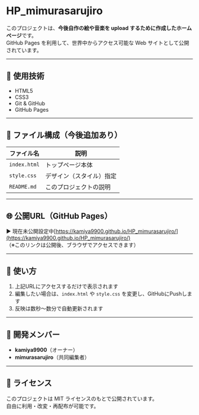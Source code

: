 # HP_mimurasarujiro

このプロジェクトは、**今後自作の絵や音楽を upload するために作成したホームページ**です。  
GitHub Pages を利用して、世界中からアクセス可能な Web サイトとして公開されています。

---

## 🔧 使用技術

- HTML5  
- CSS3  
- Git & GitHub  
- GitHub Pages

---

## 📁 ファイル構成（今後追加あり）

| ファイル名       | 説明                     |
|------------------|--------------------------|
| `index.html`     | トップページ本体         |
| `style.css`      | デザイン（スタイル）指定 |
| `README.md`      | このプロジェクトの説明   |

---

## 🌐 公開URL（GitHub Pages）

▶ 現在未公開設定中[https://kamiya9900.github.io/HP_mimurasarujiro/](https://kamiya9900.github.io/HP_mimurasarujiro/)  
（※このリンクは公開後、ブラウザでアクセスできます）

---

## 🚀 使い方

1. 上記URLにアクセスするだけで表示されます  
2. 編集したい場合は、`index.html` や `style.css` を変更し、GitHubにPushします  
3. 反映は数秒〜数分で自動更新されます

---

## 👥 開発メンバー

- **kamiya9900**（オーナー）  
- **mimurasarujiro**（共同編集者）

---

## 📜 ライセンス

このプロジェクトは MIT ライセンスのもとで公開されています。  
自由に利用・改変・再配布が可能です。

